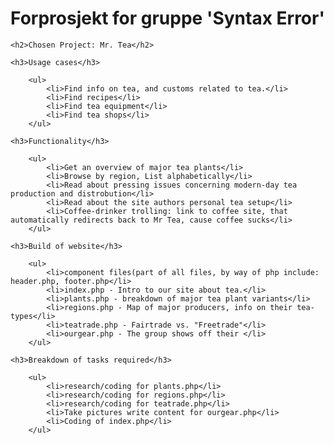 <!DOCTYPE html>
<html>
<head>
</head>
<body>
	<h1>Forprosjekt for gruppe 'Syntax Error'</h1>
	
	<h2>Chosen Project: Mr. Tea</h2>
	
	<h3>Usage cases</h3>
	
		<ul>
			<li>Find info on tea, and customs related to tea.</li>
			<li>Find recipes</li>
			<li>Find tea equipment</li>
			<li>Find tea shops</li>
		</ul>
	
	<h3>Functionality</h3>
	
		<ul>
			<li>Get an overview of major tea plants</li>
			<li>Browse by region, List alphabetically</li>
			<li>Read about pressing issues concerning modern-day tea production and distrobution</li>
			<li>Read about the site authors personal tea setup</li>
			<li>Coffee-drinker trolling: link to coffee site, that automatically redirects back to Mr Tea, cause coffee sucks</li>
		</ul>	
	
	<h3>Build of website</h3>
	
		<ul>
			<li>component files(part of all files, by way of php include: header.php, footer.php</li>
			<li>index.php - Intro to our site about tea.</li>
			<li>plants.php - breakdown of major tea plant variants</li>
			<li>regions.php - Map of major producers, info on their tea-types</li>
			<li>teatrade.php - Fairtrade vs. "Freetrade"</li>
			<li>ourgear.php - The group shows off their </li>
		</ul>
	
	<h3>Breakdown of tasks required</h3>
	
		<ul>
			<li>research/coding for plants.php</li>
			<li>research/coding for regions.php</li>
			<li>research/coding for teatrade.php</li>
			<li>Take pictures write content for ourgear.php</li>
			<li>Coding of index.php</li>
		</ul>
</body>
</html>
